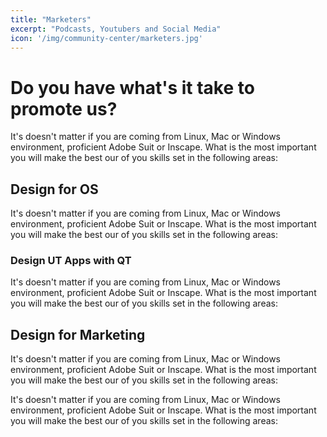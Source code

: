 ```yaml
---
title: "Marketers"
excerpt: "Podcasts, Youtubers and Social Media"
icon: '/img/community-center/marketers.jpg'
---
```


# Do you have what's it take to promote us?

It's doesn't matter if you are coming from Linux, Mac or Windows environment, proficient Adobe Suit or Inscape. What is the most important you will make the best our of you skills set in the following areas:

## Design for OS

It's doesn't matter if you are coming from Linux, Mac or Windows environment, proficient Adobe Suit or Inscape. What is the most important you will make the best our of you skills set in the following areas:

### Design UT Apps with QT

It's doesn't matter if you are coming from Linux, Mac or Windows environment, proficient Adobe Suit or Inscape. What is the most important you will make the best our of you skills set in the following areas:

## Design for Marketing

It's doesn't matter if you are coming from Linux, Mac or Windows environment, proficient Adobe Suit or Inscape. What is the most important you will make the best our of you skills set in the following areas:

It's doesn't matter if you are coming from Linux, Mac or Windows environment, proficient Adobe Suit or Inscape. What is the most important you will make the best our of you skills set in the following areas:
